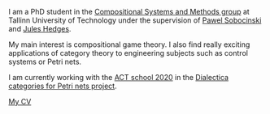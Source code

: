 I am a PhD student in the [Compositional Systems and Methods
group](https://compose.ioc.ee/) at Tallinn University of
Technology under the supervision of [Pawel
Sobocinski](https://www.ioc.ee/~pawel/) and [Jules
Hedges](https://julesh.com/).

My main interest is compositional game theory. 
I also find really exciting applications of category theory to
engineering subjects such as control systems or Petri nets. 

I am currently working with the [ACT school
2020](https://www.appliedcategorytheory.org/adjoint-school-act-2020/)
in the [Dialectica categories for Petri nets
project](https://www.appliedcategorytheory.org/adjoint-school-act-2020/dialectica-categories-of-petri-nets/).

[My
CV](https://github.com/elenadilavore/cv/blob/master/CVElenaDiLavore.pdf)
